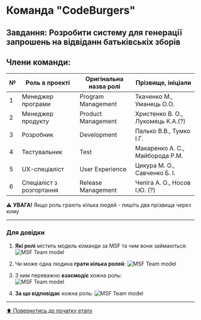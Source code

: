 # Команда "CodeBurgers"

## Завдання: Розробити систему для генерації запрошень на відвіданн батьківськіх зборів

## Члени команди:

|№  | Роль в проекті            | Оригінальна назва ролі    | Прізвище, ініціали                |
|---|---------------------------|---------------------------|---------------------------        |
| 1 | Менеджер програми         | Program Management        | Ткаченко М., Уманець О.О.         |
| 2 | Менеджер продукту         | Product Management        | Христенко В. О., Лукомець К.А.(?) |
| 3 | Розробник                 | Development               | Палько В.В., Тумко І.Г.           |
| 4 | Тестувальник              | Test                      | Макаренко А. С., Майборода Р.М.   |
| 5 | UX-спеціаліст             | User Experience           | Цикура М. О., Савченко Б. І.      |
| 6 | Спеціаліст з розгортання  | Release Management        | Чепіга А. О., Носов І.Ю. (?)      |

:warning: **УВАГА!** Якщо роль грають кілька людей - пишіть два прізвища через кому

---
### Для довідки
1. **Які ролі** містить модель команди за MSF та чим вони займаються:
![MSF Team model](/docs/images/resources/MSF%20team%20model.jpg)

2. Чи може одна людина **грати кілька ролей**:
![MSF Team model](/docs/images/resources/MSF%20roles%20combinations.png)

1. З ким переважно **взаємодіє** кожна роль:<br>
![MSF Team model](/docs/images/resources/MSF%20roles%20focus.gif)

1. **За що відповідає** кожна роль:
![MSF Team model](/docs/images/resources/MSF%20roles%20responsibilities.png)

---
[:arrow_up: Повернутись до початку етапу](/docs/1.Envisioning/README.md)
